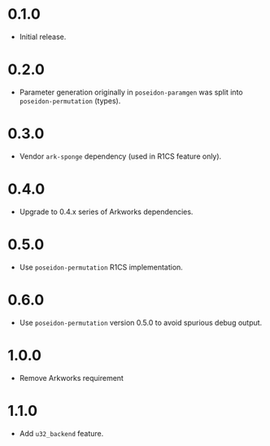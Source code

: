 # 0.1.0

* Initial release.

# 0.2.0

* Parameter generation originally in `poseidon-paramgen` was split into
`poseidon-permutation` (types).

# 0.3.0

* Vendor `ark-sponge` dependency (used in R1CS feature only).

# 0.4.0

* Upgrade to 0.4.x series of Arkworks dependencies.

# 0.5.0

* Use `poseidon-permutation` R1CS implementation.

# 0.6.0

* Use `poseidon-permutation` version 0.5.0 to avoid spurious debug output.

# 1.0.0

* Remove Arkworks requirement

# 1.1.0

* Add `u32_backend` feature.

